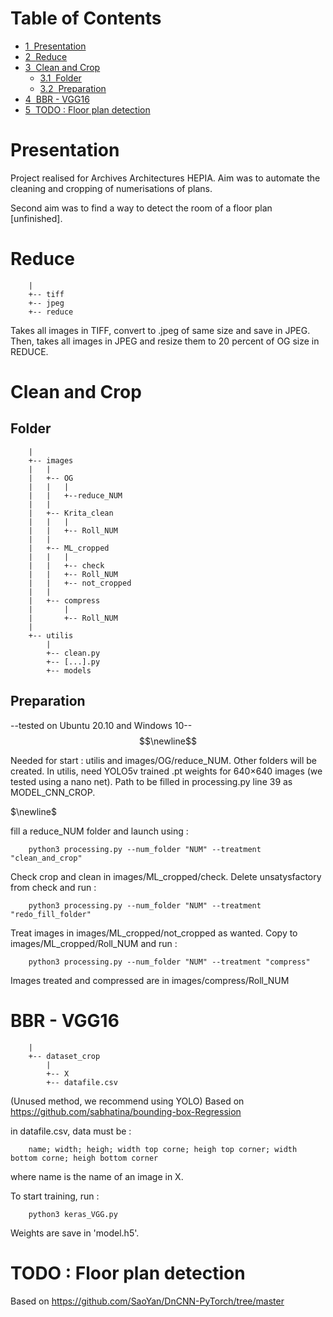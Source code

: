 <h1>Table of Contents<span class="tocSkip"></span></h1>
<div class="toc"><ul class="toc-item"><li><span><a href="#Presentation" data-toc-modified-id="Presentation-1"><span class="toc-item-num">1&nbsp;&nbsp;</span>Presentation</a></span></li><li><span><a href="#Reduce" data-toc-modified-id="Reduce-2"><span class="toc-item-num">2&nbsp;&nbsp;</span>Reduce</a></span></li><li><span><a href="#Clean-and-Crop" data-toc-modified-id="Clean-and-Crop-3"><span class="toc-item-num">3&nbsp;&nbsp;</span>Clean and Crop</a></span><ul class="toc-item"><li><span><a href="#Folder" data-toc-modified-id="Folder-3.1"><span class="toc-item-num">3.1&nbsp;&nbsp;</span>Folder</a></span></li><li><span><a href="#Preparation" data-toc-modified-id="Preparation-3.2"><span class="toc-item-num">3.2&nbsp;&nbsp;</span>Preparation</a></span></li></ul></li><li><span><a href="#BBR---VGG16" data-toc-modified-id="BBR---VGG16-4"><span class="toc-item-num">4&nbsp;&nbsp;</span>BBR - VGG16</a></span></li><li><span><a href="#TODO-:-Floor-plan-detection" data-toc-modified-id="TODO-:-Floor-plan-detection-5"><span class="toc-item-num">5&nbsp;&nbsp;</span>TODO : Floor plan detection</a></span></li></ul></div>

# Presentation

Project realised for Archives Architectures HEPIA.
Aim was to automate the cleaning and cropping of numerisations of plans.

Second aim was to find a way to detect the room of a floor plan [unfinished].

# Reduce

        |
        +-- tiff
        +-- jpeg
        +-- reduce

Takes all images in TIFF, convert to .jpeg of same size and save in JPEG.
Then, takes all images in JPEG and resize them to 20 percent of OG size in REDUCE.

# Clean and Crop
## Folder
     
        |
        +-- images
        |   |
        |   +-- OG
        |   |   | 
        |   |   +--reduce_NUM
        |   |
        |   +-- Krita_clean
        |   |   |
        |   |   +-- Roll_NUM
        |   |
        |   +-- ML_cropped
        |   |   |
        |   |   +-- check
        |   |   +-- Roll_NUM
        |   |   +-- not_cropped
        |   |
        |   +-- compress
        |       |
        |       +-- Roll_NUM
        |
        +-- utilis
            |
            +-- clean.py
            +-- [...].py
            +-- models

## Preparation
--tested on Ubuntu 20.10 and Windows 10-- $$\newline$$

Needed for start :  utilis and images/OG/reduce_NUM. Other folders will be created.
In utilis, need YOLO5v trained .pt weights for 640$\times$640 images (we tested using a nano net).
Path to be filled in processing.py line 39 as MODEL_CNN_CROP.

$\newline$

fill a reduce_NUM folder and launch using :

        python3 processing.py --num_folder "NUM" --treatment "clean_and_crop"

Check crop and clean in images/ML_cropped/check. Delete unsatysfactory from check and run : 

        python3 processing.py --num_folder "NUM" --treatment "redo_fill_folder"

Treat images in images/ML_cropped/not_cropped as wanted. Copy to images/ML_cropped/Roll_NUM and run : 

        python3 processing.py --num_folder "NUM" --treatment "compress"
   
Images treated and compressed are in images/compress/Roll_NUM

# BBR - VGG16

        |
        +-- dataset_crop
            |
            +-- X
            +-- datafile.csv


(Unused method, we recommend using YOLO)
Based on https://github.com/sabhatina/bounding-box-Regression
  
in datafile.csv, data must be :

        name; width; heigh; width top corne; heigh top corner; width bottom corne; heigh bottom corner
where name is the name of an image in X.

To start training, run : 

        python3 keras_VGG.py
        
Weights are save in 'model.h5'.

# TODO : Floor plan detection

Based on https://github.com/SaoYan/DnCNN-PyTorch/tree/master

